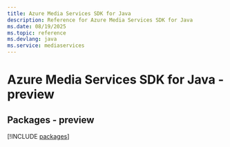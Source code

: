 ```yaml
---
title: Azure Media Services SDK for Java
description: Reference for Azure Media Services SDK for Java
ms.date: 08/19/2025
ms.topic: reference
ms.devlang: java
ms.service: mediaservices
---
```

# Azure Media Services SDK for Java - preview
## Packages - preview
[!INCLUDE [packages](media-services-index.md)]